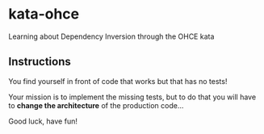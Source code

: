 # kata-ohce

Learning about Dependency Inversion through the OHCE kata

## Instructions

You find yourself in front of code that works but that has no tests!

Your mission is to implement the missing tests, but to do that you will have
to **change the architecture** of the production code...

Good luck, have fun!
